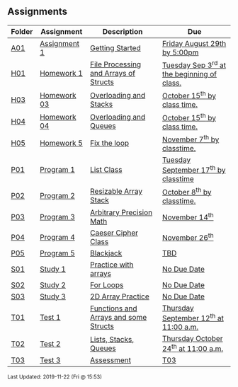 ## Assignments
| Folder | Assignment | Description | Due|
 | ------------|------------|------------|------------|
 | [A01](https://github.com/rugbyprof/1063-Data-Structures/tree/master/Assignments/A01) | [ Assignment 1 ](https://github.com/rugbyprof/1063-Data-Structures/tree/master/Assignments/A01) | [ Getting Started](https://github.com/rugbyprof/1063-Data-Structures/tree/master/Assignments/A01) | [Friday August 29th by 5:00pm](https://github.com/rugbyprof/1063-Data-Structures/tree/master/Assignments/A01) |
 | [H01](https://github.com/rugbyprof/1063-Data-Structures/tree/master/Assignments/H01) | [ Homework 1 ](https://github.com/rugbyprof/1063-Data-Structures/tree/master/Assignments/H01) | [ File Processing and Arrays of Structs](https://github.com/rugbyprof/1063-Data-Structures/tree/master/Assignments/H01) | [Tuesday Sep 3<sup>rd</sup> at the beginning of class.](https://github.com/rugbyprof/1063-Data-Structures/tree/master/Assignments/H01) |
 | [H03](https://github.com/rugbyprof/1063-Data-Structures/tree/master/Assignments/H03) | [ Homework 03 ](https://github.com/rugbyprof/1063-Data-Structures/tree/master/Assignments/H03) | [ Overloading and Stacks](https://github.com/rugbyprof/1063-Data-Structures/tree/master/Assignments/H03) | [October 15<sup>th</sup> by class time.](https://github.com/rugbyprof/1063-Data-Structures/tree/master/Assignments/H03) |
 | [H04](https://github.com/rugbyprof/1063-Data-Structures/tree/master/Assignments/H04) | [ Homework 04 ](https://github.com/rugbyprof/1063-Data-Structures/tree/master/Assignments/H04) | [ Overloading and Queues](https://github.com/rugbyprof/1063-Data-Structures/tree/master/Assignments/H04) | [October 15<sup>th</sup> by class time.](https://github.com/rugbyprof/1063-Data-Structures/tree/master/Assignments/H04) |
 | [H05](https://github.com/rugbyprof/1063-Data-Structures/tree/master/Assignments/H05) | [ Homework 5 ](https://github.com/rugbyprof/1063-Data-Structures/tree/master/Assignments/H05) | [ Fix the loop](https://github.com/rugbyprof/1063-Data-Structures/tree/master/Assignments/H05) | [November 7<sup>th</sup> by classtime.](https://github.com/rugbyprof/1063-Data-Structures/tree/master/Assignments/H05) |
 | [P01](https://github.com/rugbyprof/1063-Data-Structures/tree/master/Assignments/P01) | [ Program 1 ](https://github.com/rugbyprof/1063-Data-Structures/tree/master/Assignments/P01) | [  List Class](https://github.com/rugbyprof/1063-Data-Structures/tree/master/Assignments/P01) | [Tuesday September 17<sup>th</sup> by classtime](https://github.com/rugbyprof/1063-Data-Structures/tree/master/Assignments/P01) |
 | [P02](https://github.com/rugbyprof/1063-Data-Structures/tree/master/Assignments/P02) | [ Program 2 ](https://github.com/rugbyprof/1063-Data-Structures/tree/master/Assignments/P02) | [ Resizable Array Stack](https://github.com/rugbyprof/1063-Data-Structures/tree/master/Assignments/P02) | [October 8<sup>th</sup> by classtime.](https://github.com/rugbyprof/1063-Data-Structures/tree/master/Assignments/P02) |
 | [P03](https://github.com/rugbyprof/1063-Data-Structures/tree/master/Assignments/P03) | [ Program 3 ](https://github.com/rugbyprof/1063-Data-Structures/tree/master/Assignments/P03) | [ Arbitrary Precision Math](https://github.com/rugbyprof/1063-Data-Structures/tree/master/Assignments/P03) | [November 14<sup>th</sup>](https://github.com/rugbyprof/1063-Data-Structures/tree/master/Assignments/P03) |
 | [P04](https://github.com/rugbyprof/1063-Data-Structures/tree/master/Assignments/P04) | [ Program 4 ](https://github.com/rugbyprof/1063-Data-Structures/tree/master/Assignments/P04) | [ Caeser Cipher Class](https://github.com/rugbyprof/1063-Data-Structures/tree/master/Assignments/P04) | [November 26<sup>th</sup>](https://github.com/rugbyprof/1063-Data-Structures/tree/master/Assignments/P04) |
 | [P05](https://github.com/rugbyprof/1063-Data-Structures/tree/master/Assignments/P05) | [ Program 5 ](https://github.com/rugbyprof/1063-Data-Structures/tree/master/Assignments/P05) | [ Blackjack ](https://github.com/rugbyprof/1063-Data-Structures/tree/master/Assignments/P05) | [TBD](https://github.com/rugbyprof/1063-Data-Structures/tree/master/Assignments/P05) |
 | [S01](https://github.com/rugbyprof/1063-Data-Structures/tree/master/Assignments/S01) | [ Study 1 ](https://github.com/rugbyprof/1063-Data-Structures/tree/master/Assignments/S01) | [ Practice with arrays](https://github.com/rugbyprof/1063-Data-Structures/tree/master/Assignments/S01) | [No Due Date](https://github.com/rugbyprof/1063-Data-Structures/tree/master/Assignments/S01) |
 | [S02](https://github.com/rugbyprof/1063-Data-Structures/tree/master/Assignments/S02) | [ Study 2 ](https://github.com/rugbyprof/1063-Data-Structures/tree/master/Assignments/S02) | [ For Loops](https://github.com/rugbyprof/1063-Data-Structures/tree/master/Assignments/S02) | [No Due Date](https://github.com/rugbyprof/1063-Data-Structures/tree/master/Assignments/S02) |
 | [S03](https://github.com/rugbyprof/1063-Data-Structures/tree/master/Assignments/S03) | [ Study 3 ](https://github.com/rugbyprof/1063-Data-Structures/tree/master/Assignments/S03) | [ 2D Array Practice](https://github.com/rugbyprof/1063-Data-Structures/tree/master/Assignments/S03) | [No Due Date](https://github.com/rugbyprof/1063-Data-Structures/tree/master/Assignments/S03) |
 | [T01](https://github.com/rugbyprof/1063-Data-Structures/tree/master/Assignments/T01) | [ Test 1 ](https://github.com/rugbyprof/1063-Data-Structures/tree/master/Assignments/T01) | [ Functions and Arrays and some Structs](https://github.com/rugbyprof/1063-Data-Structures/tree/master/Assignments/T01) | [Thursday September 12<sup>th</sup> at 11:00 a.m.](https://github.com/rugbyprof/1063-Data-Structures/tree/master/Assignments/T01) |
 | [T02](https://github.com/rugbyprof/1063-Data-Structures/tree/master/Assignments/T02) | [ Test 2 ](https://github.com/rugbyprof/1063-Data-Structures/tree/master/Assignments/T02) | [ Lists, Stacks, Queues](https://github.com/rugbyprof/1063-Data-Structures/tree/master/Assignments/T02) | [Thursday October 24<sup>th</sup> at 11:00 a.m.](https://github.com/rugbyprof/1063-Data-Structures/tree/master/Assignments/T02) |
 | [T03](https://github.com/rugbyprof/1063-Data-Structures/tree/master/Assignments/T03) | [ Test 3 ](https://github.com/rugbyprof/1063-Data-Structures/tree/master/Assignments/T03) | [ Assessment](https://github.com/rugbyprof/1063-Data-Structures/tree/master/Assignments/T03) | [T03](https://github.com/rugbyprof/1063-Data-Structures/tree/master/Assignments/T03) | [ Recursion](https://github.com/rugbyprof/1063-Data-Structures/tree/master/Assignments/T03) | [T03](https://github.com/rugbyprof/1063-Data-Structures/tree/master/Assignments/T03) | [ Example](https://github.com/rugbyprof/1063-Data-Structures/tree/master/Assignments/T03) | [T03](https://github.com/rugbyprof/1063-Data-Structures/tree/master/Assignments/T03) | [ Class Components and Concepts](https://github.com/rugbyprof/1063-Data-Structures/tree/master/Assignments/T03) | [T03](https://github.com/rugbyprof/1063-Data-Structures/tree/master/Assignments/T03) | [ Apply Your Class Skills](https://github.com/rugbyprof/1063-Data-Structures/tree/master/Assignments/T03) | [T03](https://github.com/rugbyprof/1063-Data-Structures/tree/master/Assignments/T03) | [ Our Class](https://github.com/rugbyprof/1063-Data-Structures/tree/master/Assignments/T03) | [T03](https://github.com/rugbyprof/1063-Data-Structures/tree/master/Assignments/T03) | [include <iostream>](https://github.com/rugbyprof/1063-Data-Structures/tree/master/Assignments/T03) | [T03](https://github.com/rugbyprof/1063-Data-Structures/tree/master/Assignments/T03) | [include <math.h>](https://github.com/rugbyprof/1063-Data-Structures/tree/master/Assignments/T03) | [N/A](https://github.com/rugbyprof/1063-Data-Structures/tree/master/Assignments/T03) |

<sup>Last Updated: 2019-11-22 (Fri @ 15:53)</sup>
